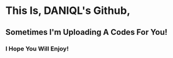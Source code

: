 
<h1>This Is, DANIQL's Github, </h1>
<h2>Sometimes I'm Uploading A Codes For You!</h2>
<h3>I Hope You Will Enjoy!</h3>

